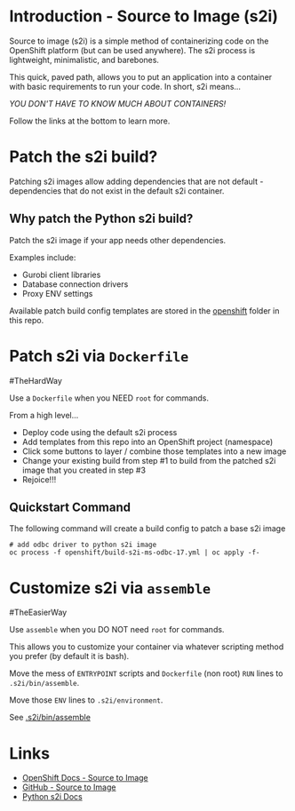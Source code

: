 # Introduction - Source to Image (s2i)

Source to image (s2i) is a simple method of containerizing code on the OpenShift platform (but can be used anywhere). The s2i process is lightweight, minimalistic, and barebones.

This quick, paved path, allows you to put an application into a container with basic requirements to run your code. In short, s2i means...

*YOU DON'T HAVE TO KNOW MUCH ABOUT CONTAINERS!*

 Follow the links at the bottom to learn more.

# Patch the s2i build?

Patching s2i images allow adding dependencies that are not default - dependencies that do not exist in the default s2i container.

## Why patch the Python s2i build?

Patch the s2i image if your app needs other dependencies.

Examples include:
  - Gurobi client libraries
  - Database connection drivers
  - Proxy ENV settings

Available patch build config templates are stored in the [openshift](openshift) folder in this repo.

# Patch s2i via `Dockerfile`

#TheHardWay

Use a `Dockerfile` when you NEED `root` for commands.

From a high level...
- Deploy code using the default s2i process
- Add templates from this repo into an OpenShift project (namespace)
- Click some buttons to layer / combine those templates into a new image
- Change your existing build from step #1 to build from the patched s2i image that you created in step #3
- Rejoice!!!

## Quickstart Command
The following command will create a build config to patch a base s2i image

```
# add odbc driver to python s2i image
oc process -f openshift/build-s2i-ms-odbc-17.yml | oc apply -f-
```

# Customize s2i via `assemble`

#TheEasierWay

Use `assemble` when you DO NOT need `root` for commands.

This allows you to customize your container via whatever scripting method you prefer (by default it is bash).

Move the mess of `ENTRYPOINT` scripts and `Dockerfile` (non root) `RUN` lines to `.s2i/bin/assemble`.

Move those `ENV` lines to `.s2i/environment`.

See [.s2i/bin/assemble](.s2i/bin/assemble)

# Links
- [OpenShift Docs - Source to Image](https://docs.openshift.com/container-platform/4.10/openshift_images/using_images/using-s21-images.html)
- [GitHub - Source to Image](https://github.com/openshift/source-to-image)
- [Python s2i Docs](https://docs.openshift.com/container-platform/3.11/using_images/s2i_images/python.html#using-images-python-configuration)
